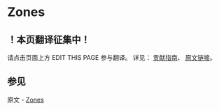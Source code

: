 # Zones

## ！本页翻译征集中！

请点击页面上方 EDIT THIS PAGE 参与翻译。
详见：
[贡献指南]( https://github.com/JinMuInfo/MongoDB-Manual-zh/blob/master/CONTRIBUTING.md )、
[原文链接](  https://docs.mongodb.com/manual/core/zone-sharding/  )。

## 参见

原文 - [Zones]( https://docs.mongodb.com/manual/core/zone-sharding/ )

